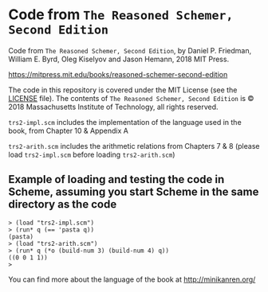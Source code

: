 # Code from `The Reasoned Schemer, Second Edition`

Code from `The Reasoned Schemer, Second Edition`, by Daniel P. Friedman, William E. Byrd, Oleg Kiselyov and Jason Hemann, 2018 MIT Press.

https://mitpress.mit.edu/books/reasoned-schemer-second-edition

The code in this repository is covered under the MIT License (see the [LICENSE](./LICENSE) file).  The contents of `The Reasoned Schemer, Second Edition` is &copy; 2018 Massachusetts Institute of Technology, all rights reserved.



`trs2-impl.scm` includes the implementation of the language used in the book, from Chapter 10 &amp; Appendix A

`trs2-arith.scm` includes the arithmetic relations from Chapters 7 &amp; 8 (please load `trs2-impl.scm` before loading `trs2-arith.scm`)


## Example of loading and testing the code in Scheme, assuming you start Scheme in the same directory as the code

```
> (load "trs2-impl.scm")
> (run* q (== 'pasta q))
(pasta)
> (load "trs2-arith.scm")
> (run* q (*o (build-num 3) (build-num 4) q))
((0 0 1 1))
>
```


You can find more about the language of the book at http://minikanren.org/
